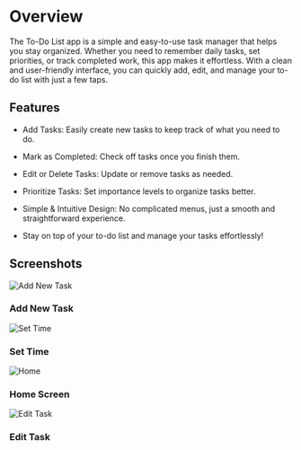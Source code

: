 # Overview

The To-Do List app is a simple and easy-to-use task manager that helps you stay organized. Whether you need to remember daily tasks, set priorities, or track completed work, this app makes it effortless. With a clean and user-friendly interface, you can quickly add, edit, and manage your to-do list with just a few taps.

## Features

* Add Tasks: Easily create new tasks to keep track of what you need to do.

* Mark as Completed: Check off tasks once you finish them.

* Edit or Delete Tasks: Update or remove tasks as needed.

* Prioritize Tasks: Set importance levels to organize tasks better.

* Simple & Intuitive Design: No complicated menus, just a smooth and straightforward experience.

* Stay on top of your to-do list and manage your tasks effortlessly!

## Screenshots
![Add New Task](https://github.com/Adarshakarki/Todolist/blob/master/images/Screenshot_20250213-151630_To%20Do%20List.png)
### Add New Task

![Set Time](https://github.com/Adarshakarki/Todolist/blob/master/images/Screenshot_20250213-151620_To%20Do%20List.png)
### Set Time

![Home](https://github.com/Adarshakarki/Todolist/blob/master/images/Screenshot_20250213-151731_To%20Do%20List.png)
### Home Screen

![Edit Task](https://github.com/Adarshakarki/Todolist/blob/master/images/Screenshot_20250213-151701_To%20Do%20List.png)
### Edit Task
